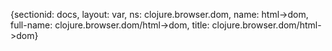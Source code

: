 {sectionid: docs, layout: var, ns: clojure.browser.dom, name: html->dom, full-name: clojure.browser.dom/html->dom,
  title: clojure.browser.dom/html->dom}
